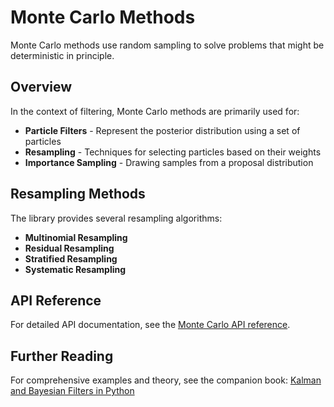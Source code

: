 # Monte Carlo Methods

Monte Carlo methods use random sampling to solve problems that might be deterministic in principle.

## Overview

In the context of filtering, Monte Carlo methods are primarily used for:

- **Particle Filters** - Represent the posterior distribution using a set of particles
- **Resampling** - Techniques for selecting particles based on their weights
- **Importance Sampling** - Drawing samples from a proposal distribution

## Resampling Methods

The library provides several resampling algorithms:

- **Multinomial Resampling**
- **Residual Resampling**
- **Stratified Resampling**
- **Systematic Resampling**

## API Reference

For detailed API documentation, see the [Monte Carlo API reference](../api/monte-carlo.md).

## Further Reading

For comprehensive examples and theory, see the companion book:
[Kalman and Bayesian Filters in Python](https://github.com/rlabbe/Kalman-and-Bayesian-Filters-in-Python/)
